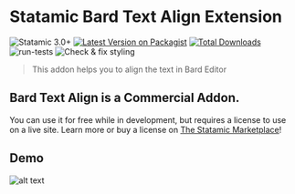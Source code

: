 <!-- statamic:hide -->
# Statamic Bard Text Align Extension

![Statamic 3.0+](https://img.shields.io/badge/Statamic-3.0+-FF269E?style=for-the-badge&link=https://statamic.com)
[![Latest Version on Packagist](https://img.shields.io/packagist/v/optimoapps/statamic-bard-text-align.svg?style=for-the-badge)](https://packagist.org/packages/optimoapps/statamic-bard-text-align)
[![Total Downloads](https://img.shields.io/packagist/dt/optimoapps/statamic-bard-text-align.svg?style=for-the-badge)](https://packagist.org/packages/optimoapps/statamic-bard-text-align)
![run-tests](https://github.com/OptimoApps/statamic-bard-text-align/workflows/run-tests/badge.svg)
![Check & fix styling](https://github.com/OptimoApps/statamic-bard-text-align/workflows/Check%20&%20fix%20styling/badge.svg)
<!-- /statamic:hide -->

> This addon helps you to align the text in Bard Editor

## Bard Text Align is a Commercial Addon.

You can use it for free while in development, but requires a license to use on a live site. Learn more or buy a license on [The Statamic Marketplace](https://statamic.com/marketplace/addons/statamic-bard-text-align)!

## Demo
![alt text](https://github.com/optimoapps/statamic-bard-text-align/blob/master/bard-text-align.gif "Demo")

